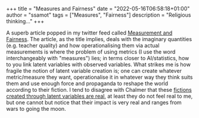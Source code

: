 +++
title = "Measures and Fairness"
date = "2022-05-16T06:58:18+01:00"
author = "ssamot"
tags = ["Measures", "Fairness"]
description = "Religious thinking..."
+++

A superb article popped in my twitter feed called [Measurement and Fairness](https://arxiv.org/pdf/1912.05511.pdf). The article, as the title implies, deals with the imaginary quantities (e.g. teacher quality) and how operationalising them via actual measurements is where the problem of using metrics (I use the word interchangeably with "measures") lies; in terms closer to AI/statistics, how to you link latent variables with observed variables. What strikes me is how fragile the notion of latent variable creation is; one can create whatever metric/measure they want, operationalise it in whatever way they think suits them and use enough force and propaganda to reshape the world according to their fiction. I tend to disagree with Chalmer that these [fictions created through latent variables are real](http://consc.net/papers/virtual.pdf), at least they do not feel real to me, but one cannot but notice that their impact is very real and ranges from wars to going the moon.

